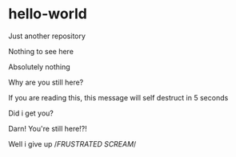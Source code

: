 # hello-world

Just another repository

Nothing to see here

Absolutely nothing

Why are you still here?

If you are reading this, this message will self destruct in 5 seconds





Did i get you?

Darn! You're still here!?!

Well i give up /*FRUSTRATED SCREAM*/

